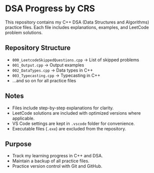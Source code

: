 # DSA Progress by CRS

This repository contains my C++ DSA (Data Structures and Algorithms) practice files. Each file includes explanations, examples, and LeetCode problem solutions.

## Repository Structure
- `000_LeetcodeSkippedQuestions.cpp` → List of skipped problems
- `001_Output.cpp` → Output examples
- `002_DataTypes.cpp` → Data types in C++
- `003_Typecasting.cpp` → Typecasting in C++
- …and so on for all practice files

## Notes
- Files include step-by-step explanations for clarity.
- LeetCode solutions are included with optimized versions where applicable.
- VS Code settings are kept in `.vscode` folder for convenience.
- Executable files (`.exe`) are excluded from the repository.

## Purpose
- Track my learning progress in C++ and DSA.
- Maintain a backup of all practice files.
- Practice version control with Git and GitHub.
